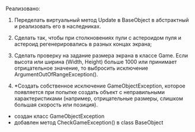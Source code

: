 ﻿Реализовано:

1. Переделать виртуальный метод Update в BaseObject в абстрактный и реализовать его в
наследниках.


2. Сделать так, чтобы при столкновениях пули с астероидом пуля и астероид регенерировались
в разных концах экрана;


3. Сделать проверку на задание размера экрана в классе Game. Если высота или ширина (Width,
Height) больше 1000 или принимает отрицательное значение, то выбросить исключение
ArgumentOutOfRangeException().


4. *Создать собственное исключение GameObjectException, которое появляется при попытке
создать объект с неправильными характеристиками (например, отрицательные размеры,
слишком большая скорость или позиция).
- создан класс GameObjectException
- добавлен метод CheckGameException() в class BaseObject  